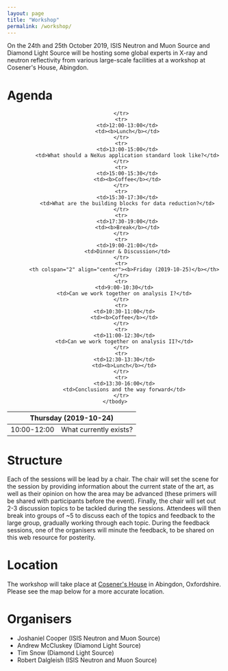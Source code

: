 ```yaml
---
layout: page
title: "Workshop"
permalink: /workshop/
---
```


On the 24th and 25th October 2019, ISIS Neutron and Muon Source and Diamond Light Source will be hosting some global experts in X-ray and neutron reflectivity from various large-scale facilities at a workshop at Cosener's House, Abingdon.


<h1>Agenda</h1>
<center>
<table width="70%">
    <thead>
        <tr>
          <th colspan="2" align="center">Thursday (2019-10-24)</th>
        </tr>
    </thead>
    <tbody>
        <tr>
            <td>10:00-12:00</td>
            <td>What currently exists?</td>

        </tr>
        <tr>
            <td>12:00-13:00</td>
            <td><b>Lunch</b></td>
        </tr>
        <tr>
            <td>13:00-15:00</td>
            <td>What should a NeXus application standard look like?</td>
        </tr>
        <tr>
            <td>15:00-15:30</td>
            <td><b>Coffee</b></td>
        </tr>
        <tr>
            <td>15:30-17:30</td>
            <td>What are the building blocks for data reduction?</td>
        </tr>
        <tr>
            <td>17:30-19:00</td>
            <td><b>Break</b></td>
        </tr>
        <tr>
            <td>19:00-21:00</td>
            <td>Dinner & Discussion</td>
        </tr>
        <tr>
          <th colspan="2" align="center"><b>Friday (2019-10-25)</b></th>
        </tr>
        <tr>
          <td>9:00-10:30</td>
          <td>Can we work together on analysis I?</td>
        </tr>
        <tr>
          <td>10:30-11:00</td>
          <td><b>Coffee</b></td>
        </tr>
        <tr>
          <td>11:00-12:30</td>
          <td>Can we work together on analysis II?</td>
        </tr>
        <tr>
          <td>12:30-13:30</td>
          <td><b>Lunch</b></td>
        </tr>
        <tr>
          <td>13:30-16:00</td>
          <td>Conclusions and the way forward</td>
        </tr>
    </tbody>
</table>
</center>

<h1> Structure </h1>

Each of the sessions will be lead by a chair.
The chair will set the scene for the session by providing information about the current state of the art, as well as their opinion on how the area may be advanced (these primers will be shared with participants before the event).
Finally, the chair will set out 2-3 discussion topics to be tackled during the sessions.
Attendees will then break into groups of ~5 to discuss each of the topics and feedback to the large group, gradually working through each topic.
During the feedback sessions, one of the organisers will minute the feedback, to be shared on this web resource for posterity.

<h1> Location </h1>

The workshop will take place at [Cosener's House]() in Abingdon, Oxfordshire. Please see the map below for a more accurate location.

<div id="map"></div>
<script>
// Initialize and add the map
function initMap() {
// The location of Uluru
var cose = {lat: 51.669710, lng: -1.277652};
// The map, centered at Uluru
var map = new google.maps.Map(
document.getElementById('map'), {zoom: 11, center: cose});
// The marker, positioned at Uluru
var marker = new google.maps.Marker({position: cose, map: map});
}
</script>

<script async defer
src="https://maps.googleapis.com/maps/api/js?key=AIzaSyCdPFyTQTDaODygyYuTzQi5T7kHbpgQtE8&callback=initMap">
</script>

<h1> Organisers </h1>

- Joshaniel Cooper (ISIS Neutron and Muon Source)
- Andrew McCluskey (Diamond Light Source)
- Tim Snow (Diamond Light Source)
- Robert Dalgleish (ISIS Neutron and Muon Source)
